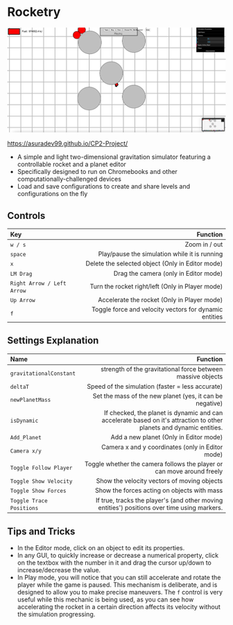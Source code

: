 # Rocketry
![Logo](res/TitleImage.png "Logo")

https://asuradev99.github.io/CP2-Project/

- A simple and light two-dimensional gravitation simulator featuring a controllable rocket and a planet editor
- Specifically designed to run on Chromebooks and other computationally-challenged devices
- Load and save configurations to create and share levels and configurations on the fly

## Controls

| Key      | Function |
| :----------- | -----------: |
| `w / s`      | Zoom in / out      |
| `space`| Play/pause the simulation while it is running|
| `x` | Delete the selected object (Only in Editor mode)|
| `LM Drag` | Drag the camera (only in Editor mode) |
| `Right Arrow / Left Arrow` | Turn the rocket right/left (Only in Player mode) |
| `Up Arrow` | Accelerate the rocket (Only in Player mode) |
| `f` | Toggle force and velocity vectors for dynamic entities |



## Settings Explanation

| Name      | Function |
| :----------- | -----------: |
| `gravitationalConstant`      | strength of the gravitational force between massive objects      |
| `deltaT`   | Speed of the simulation (faster = less accurate)     |
| `newPlanetMass`| Set the mass of the new planet (yes, it can be negative)|
| `isDynamic`| If checked, the planet is dynamic and can accelerate based on it's attraction to other planets and dynamic entities.|
| `Add_Planet` | Add a new planet (Only in Editor mode)|
| `Camera x/y` | Camera x and y coordinates (only in Editor mode) |
| `Toggle Follow Player` | Toggle whether the camera follows the player or can move around freely |
| `Toggle Show Velocity` | Show the velocity vectors of moving objects |
| `Toggle Show Forces` | Show the forces acting on objects with mass |
| `Toggle Trace Positions` | If true, tracks the player's (and other moving entities') positions over time using markers. |

## Tips and Tricks
- In the Editor mode, click on an object to edit its properties. 
- In any GUI, to quickly increase or decrease a numerical property, click on the textbox with the number in it and drag the cursor up/down to increase/decrease the value. 
- In Play mode, you will notice that you can still accelerate and rotate the player while the game is paused. This mechanism is deliberate, and is designed to allow you to make precise maneuvers. The `f` control is very useful while this mechanic is being used, as you can see how accelerating the rocket in a certain direction affects its velocity without the simulation progressing. 
